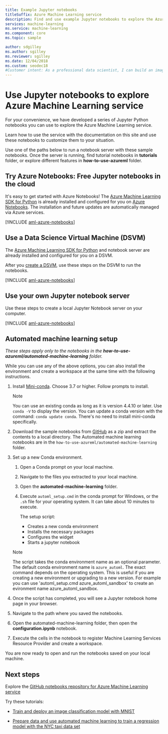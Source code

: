 ```yaml
---
title: Example Jupyter notebooks
titleSuffix: Azure Machine Learning service
description: Find and use example Jupyter notebooks to explore the Azure Machine Learning service in Python. 
services: machine-learning
ms.service: machine-learning
ms.component: core
ms.topic: sample

author: sdgilley
ms.author: sgilley
ms.reviewer: sgilley
ms.date: 12/04/2018
ms.custom: seodec18
#Customer intent: As a professional data scientist, I can build an image classification model with Azure Machine Learning using Python in a Jupyter notebook.
---
```


# Use Jupyter notebooks to explore Azure Machine Learning service

For your convenience, we have developed a series of Jupyter Python notebooks you can use to explore the Azure Machine Learning service. 

Learn how to use the service with the documentation on this site and use these notebooks to customize them to your situation. 

Use one of the paths below to run a notebook server with these sample notebooks.  Once the server is running, find tutorial notebooks in **tutorials** folder, or explore different features in **how-to-use-azureml** folder.


## Try Azure Notebooks: Free Jupyter notebooks in the cloud

It's easy to get started with Azure Notebooks! The [Azure Machine Learning SDK for Python](https://aka.ms/aml-sdk) is already installed and configured for you on [Azure Notebooks](https://notebooks.azure.com/). The installation and future updates are automatically managed via Azure services.
  
[!INCLUDE [aml-azure-notebooks](../../../includes/aml-azure-notebooks.md)]


## Use a Data Science Virtual Machine (DSVM)

The [Azure Machine Learning SDK for Python](https://aka.ms/aml-sdk) and notebook server are already installed and configured for you on a DSVM. 

After you [create a DSVM](how-to-configure-environment.md#dsvm), use these steps on the DSVM to run the notebooks.

[!INCLUDE [aml-azure-notebooks](../../../includes/aml-your-server.md)]


## Use your own Jupyter notebook server

Use these steps to create a local Jupyter Notebook server on your computer.

[!INCLUDE [aml-azure-notebooks](../../../includes/aml-your-server.md)]

<a name="auto"></a>

## Automated machine learning setup 

_These steps apply only to the notebooks in the **how-to-use-azureml/automated-machine-learning** folder._

While you can use any of the above options, you can also install the environment and create a workspace at the same time with the following instructions. 

1. Install [Mini-conda](https://conda.io/miniconda.html). Choose 3.7 or higher. Follow prompts to install. 
   >[!NOTE]
   >You can use an existing conda as long as it is version 4.4.10 or later. Use `conda -V` to display the version. You can update a conda version with the command: `conda update conda`. There's no need to install mini-conda specifically.

1. Download the sample notebooks from [GitHub](https://github.com/Azure/MachineLearningNotebooks/tree/master/how-to-use-azureml/automated-machine-learning
) as a zip and extract the contents to a local directory. The Automated machine learning notebooks are in the `how-to-use-azureml/automated-machine-learning` folder.

1. Set up a new Conda environment. 
   1. Open a Conda prompt on your local machine.
   
   1. Navigate to the files you extracted to your local machine.
   
   1. Open the **automated-machine-learning** folder.
   
   1. Execute `automl_setup.cmd` in  the conda prompt for Windows, or the `.sh` file for your operating system. It can take about 10 minutes to execute.

      The setup script:
      + Creates a new conda environment
      + Installs the necessary packages
      + Configures the widget
      + Starts a jupyter notebook
      
   >[!NOTE]
   > The script takes the conda environment name as an optional parameter. The default conda environment name is `azure_automl`. The exact command depends on the operating system. This is useful if you are creating a new environment or upgrading to a new version. For example you can use 'automl_setup.cmd azure_automl_sandbox' to create an evironment name azure_automl_sandbox. 
      
1. Once the script has completed, you will see a Jupyter notebook home page in your browser.

1. Navigate to the path where you saved the notebooks. 

1. Open the automated-machine-learning folder, then open the **configuration.ipynb** notebook. 

1. Execute the cells in the notebook to register Machine Learning Services Resource Provider and create a workspace.

You are now ready to open and run the notebooks saved on your local machine.


## Next steps

Explore the [GitHub notebooks repository for Azure Machine Learning service](https://aka.ms/aml-notebooks)

Try these tutorials:
+ [Train and deploy an image classification model with MNIST](tutorial-train-models-with-aml.md)

+ [Prepare data and use automated machine learning to train a regression model with the NYC taxi data set](tutorial-data-prep.md)
